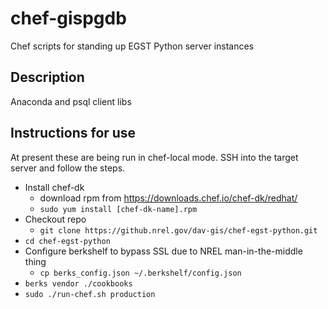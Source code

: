 chef-gispgdb
============

Chef scripts for standing up EGST Python server instances

## Description
Anaconda and psql client libs

## Instructions for use
At present these are being run in chef-local mode. SSH into the target server and follow the steps.
- Install chef-dk
  - download rpm from https://downloads.chef.io/chef-dk/redhat/
  - `sudo yum install [chef-dk-name].rpm`
- Checkout repo
  - `git clone https://github.nrel.gov/dav-gis/chef-egst-python.git`
- `cd chef-egst-python`
- Configure berkshelf to bypass SSL due to NREL man-in-the-middle thing
  - `cp berks_config.json ~/.berkshelf/config.json`
- `berks vendor ./cookbooks`
- `sudo ./run-chef.sh production`
